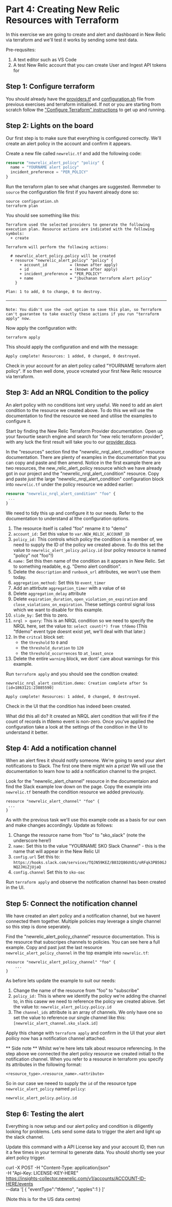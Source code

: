 # Part 4: Creating New Relic Resources with Terraform
In this exercise we are going to create and alert and dashboard in New Relic via terraform and we'll test it works by sending some test data.

Pre-requsites:

1. A text editor such as VS Code
2. A test New Relic account that you can create User and Ingest API tokens for

## Step 1: Configure terraform 
You should already have the [providers.tf](./providers.tf) and [configuration.sh](./configuration.sh.example) file from previous exercises and terraform initialised. If not or you are starting from scratch follow the ["Configure Terraform" instructions](./Part_1-Spinning_up_an_AWS_EC2_instance.md) to get up and running.

## Step 2: Lights on the board
Our first step is to make sure that everything is configured correctly. We'll create an alert policy in the account and confirm it appears. 

Create a new file called `newrelic.tf`  and add the following code:
```newrelic.tf
resource "newrelic_alert_policy" "policy" {
  name = "YOURNAME alert policy"
  incident_preference = "PER_POLICY"
}
```

Run the terraform plan to see what changes are suggested. Remmeber to `source` the configuration file first if you havent already done so:

```
source configuration.sh
terraform plan
```

You should see something like this:

```
Terraform used the selected providers to generate the following execution plan. Resource actions are indicated with the following symbols:
  + create

Terraform will perform the following actions:

  # newrelic_alert_policy.policy will be created
  + resource "newrelic_alert_policy" "policy" {
      + account_id          = (known after apply)
      + id                  = (known after apply)
      + incident_preference = "PER_POLICY"
      + name                = "jbuchanan terraform alert policy"
    }

Plan: 1 to add, 0 to change, 0 to destroy.

─────────────────────────────────────────────────────────────────────────────────────────────────────────────────────────────────────────────────────────

Note: You didn't use the -out option to save this plan, so Terraform can't guarantee to take exactly these actions if you run "terraform apply" now.
```

Now apply the configuration with:

```
terraform apply
```

This should apply the configuration and end with the message:
```
Apply complete! Resources: 1 added, 0 changed, 0 destroyed.
```

Check in your account for an alert policy called "YOURNAME terraform alert policy". If so then well done, youce vcreated your first New Relic resource via terraform.


## Step 3: Add an NRQL Condition to the policy
An alert policy with no conditions isnt very useful. We need to add an alert condition to the resource we created above. To do this we will use the documentation to find the resource we need and utilise the examples to configure it.

Start by finding the New Relic Terraform Provider documentation. Open up your favourtie search engine and search for "new relic terraform provider", with any luck the first result will take you to our [provider docs](https://registry.terraform.io/providers/newrelic/newrelic/latest/docs).

In the "resources" section find the "newrelic_nrql_alert_condition" resource documentation. There are plenty of examples in the documentation that you can copy and paste and then amend. Notice in the first example there are two resources, the new_relic_alert_policy resource which we have already got in our project and the "newrelic_nrql_alert_condition" resource. Copy and paste *just* the large "newrelic_nrql_alert_condition" configuration block into `newrelic.tf` under the policy resource we added earlier:

```newrelic.tf
resource "newrelic_nrql_alert_condition" "foo" {
 ...
}
```

We need to tidy this up and configure it to our needs. Refer to the documentation to understand al lthe configuration options.
1. The resource  itself is called "foo" rename it to "demo"
2. `account_id:` Set this value to `var.NEW_RELIC_ACCOUNT_ID`
3. `policy_id:` This controls which policy the condition is a member of, we need to supply the ID of the policy we created above. To do this set the value to `newrelic_alert_policy.policy.id` (our policy resource is named "policy" not "foo"!)
4. `name:` Set this then name of the condition as it appears in New Relic. Set to something readable, e.g. "Demo alert condition". 
5. Delete the `description` and `runbook_url` attributes, we won't use them today.
6. `aggregation_method:` Set this to `event_timer`
7. Add an attirbute `aggregation_timer` with a value of `60`
8. Delete `aggregation_delay` attribute
9. Delete `expiration_duration`, `open_violation_on_expiration` and `close_violations_on_expiration`. These settings control signal loss which we want to disable for this example.
10. `slide_by:` Set this to zero.
11. `nrql > query`: This is an NRQL condition so we need to specify the NRQL here, set the value to: `select count(*) from tfdemo` (This "tfdemo" event type doesnt exist yet, we'll deal with that later.)
12. In the `critcal` block set:
    - the `threshold` to `0` and 
    - the `threshold_duration` to `120`
    - the `threshold_occurrences` to `at_least_once`
13. Delete the entire `warning` block, we dont' care about warnings for this example.


Run `terraform apply` and you should see the condtion created:
```newrelic_nrql_alert_condition.demo: Creating...
newrelic_nrql_alert_condition.demo: Creation complete after 5s [id=1863121:23885590]

Apply complete! Resources: 1 added, 0 changed, 0 destroyed.
```

Check in the UI that the condition has indeed been created.

What did this all do? It created an NRQL alert condition that will fire if the count of records in tfdemo event is non-zero. Once you've applied the configuration take a look at the settings of the condition in the UI to understand it better.


## Step 4: Add a notification channel
When an alert fires it should notify someone. We're going to send your alert notifications to Slack. The first one there might win a prize! We will use the documentation to learn how to add a notification channel to the project.

Look for the "newrelic_alert_channel" resource in the documentaion and find the Slack example low down on the page. Copy the example into `newrelic.tf` beneath the condition resource we added previously.

```
resource "newrelic_alert_channel" "foo" {
 ...
}
```

As with the previous task we'll use this example code as a basis for our own and make changes accordingly. Update as follows:

1. Change the resource name from "foo" to "sko_slack" (note the underscore here!)
2. `name:` Set this to the value "YOURNAME SKO Slack Channel" - this is the name that will appear in the New Relic UI
3. `config.url` Set this to: `https://hooks.slack.com/services/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`
4. `config.channel` Set this to `sko-oac`

Run `terraform apply` and observe the notification channel has been created in the UI.

## Step 5: Connect the notification channel
We have created an alert policy and a notification channel, but we havent connected them together. Multiple policies may leverage a single channel so this step is done seperately.

Find the "newrelic_alert_policy_channel" resource documentation. This is the resource that subscripes channels to policies. You can see here a full example. Copy and past just the last resource `newrelic_alert_policy_channel` in the top example into `newrelic.tf`:

```
resource "newrelic_alert_policy_channel" "foo" {
    ...
}
```

As before lets update the example to suit our needs:

1. Change the name of the resource from "foo" to "subscribe"
2. `policy_id:` This is where we identify the policy we're adding the channel to, in this casew we need to reference the policy we created abiove. Set the value to: `newrelic_alert_policy.policy.id`
3. The `channel_ids` attribute is an array of channels. We only have one so set the value to reference our single channel like this: `[newrelic_alert_channel.sko_slack.id]`


Apply this change with `terraform apply` and confirm in the UI that your alert poilicy now has a notification channel attached.

** Side note **
Whilst we're here lets talk about resource referencing. In the step above we connected the alert policy resource we created initiall to the notification channel. When you refer to a resource in terraform you specify its attributes in the following format:

```
<resource_type>.<resource_name>.<attribute>
```

So in our case we neeed to supply the `id` of the resource type `newrelic_alert_policy` named `policy`:

```
newrelic_alert_policy.policy.id
```

## Step 6: Testing the alert
Everything is now setup and our alert policy and condition is diligently looking for problems. Lets send some data to trigger the alert and light up the slack channel.

Update this command with a API License key and your account ID, then run it a few times in your terminal to generate data. You should shortly see your alert policy trigger.


curl -X POST -H "Content-Type: application/json" \
-H "Api-Key: LICENSE-KEY-HERE" \
https://insights-collector.newrelic.com/v1/accounts/ACCOUNT-ID-HERE/events \
--data '[
  {
    "eventType":"tfdemo",
    "apples":1
  }
]'

(Note this is for the US data centre)